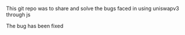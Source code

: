 This git repo was to share and solve the bugs faced in using uniswapv3 through js









The bug has been fixed

